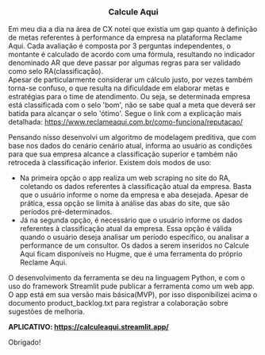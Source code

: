 <h3 align="center">Calcule Aqui</h3>

Em meu dia a dia na área de CX notei que existia um gap quanto à definição de metas referentes à performance da empresa na plataforma Reclame Aqui.
Cada avaliação é composta por 3 perguntas independentes, o montante é calculado de acordo com uma fórmula, resultando no indicador denominado AR que deve passar por algumas regras para ser validado como selo RA(classificação).  
Apesar de particularmente considerar um cálculo justo, por vezes também torna-se confuso, o que resulta na dificuldade em elaborar metas e estratégias para o time de atendimento. Ou seja, se determinada empresa está classificada com o selo 'bom', não se sabe qual a meta que deverá ser batida para alcançar o selo 'ótimo'.
Segue o link com a explicação mais detalhada: https://www.reclameaqui.com.br/como-funciona/reputacao/

Pensando nisso desenvolvi um algoritmo de modelagem preditiva, que com base nos dados do cenário cenário atual, informa ao usuário as condições para que sua empresa alcance a classificação superior e também não retroceda à classificação inferior.
Existem dois modos de uso:
- Na primeira opção o app realiza um web scraping no site do RA, coletando os dados referentes à classificação atual da empresa. Basta que o usuário informe o nome da empresa e aba desejada. Apesar de prática, essa opção se limita à análise das abas do site, que são períodos pré-determinados. 
- Já na segunda opção, é necessário que o usuário informe os dados referentes à classificação atual da empresa. Essa opção é válida quando o usuário deseja analisar um período específico, ou analisar a performance de um consultor. Os dados a serem inseridos no Calcule Aqui ficam disponíveis no Hugme, que é uma ferramenta do próprio Reclame Aqui. 

O desenvolvimento da ferramenta se deu na linguagem Python, e com o uso do framework Streamlit pude publicar a ferramenta como um web app. O app está em sua versão mais básica(MVP), por isso disponibilizei acima o documento product_backlog.txt para registrar a colaboração sobre sugestões de melhoria. 

**APLICATIVO:
https://calculeaqui.streamlit.app/**

Obrigado!
